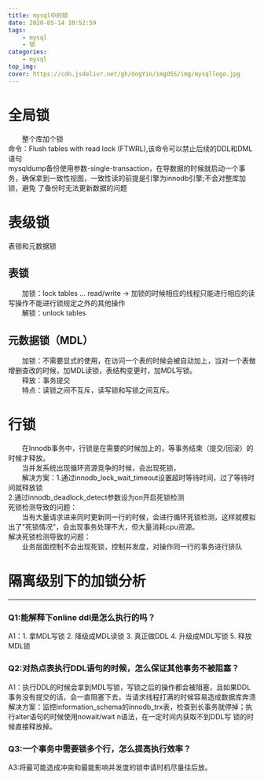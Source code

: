 ```yaml
---
title: mysql中的锁
date: 2020-05-14 10:52:59
tags:
    - mysql
    - 锁
categories:
    - mysql
top_img:
cover: https://cdn.jsdelivr.net/gh/dogYin/imgOSS/img/mysqllogo.jpg
---
```

<h1>全局锁</h1>
　　整个库加个锁<br/>
    命令：Flush tables with read lock (FTWRL),该命令可以禁止后续的DDL和DML语句<br/>
    mysqldump备份使用参数-single-transaction，在导数据的时候就启动一个事务，确保拿到一致性视图，一致性读的前提是引擎为innodb引擎;不会对整库加锁，避免
    了备份时无法更新数据的问题
<h1>表级锁</h1>
    表锁和元数据锁
    <h2>表锁</h2>
    　　加锁：lock tables ... read/write  -> 加锁的时候相应的线程只能进行相应的读写操作不能进行锁规定之外的其他操作<br/>
    　　解锁：unlock tables<br/>
    <h2>元数据锁（MDL）</h2>
    　　加锁：不需要显式的使用，在访问一个表的时候会被自动加上，当对一个表做增删查改的时候，加MDL读锁，表结构变更时，加MDL写锁。<br/>
    　　释放：事务提交<br/>
    　　特点：读锁之间不互斥，读写锁和写锁之间互斥。<br/>
<h1>行锁</h1>
　　在Innodb事务中，行锁是在需要的时候加上的，等事务结束（提交/回滚）的时候才释放。<br/>
　　当并发系统出现循环资源竞争的时候，会出现死锁，<br/>
　　解决方案：1.通过innodb_lock_wait_timeout设置超时等待时间，过了等待时间就释放锁<br/>
            2.通过innodb_deadlock_detect参数设为on开启死锁检测<br/>
    死锁检测导致的问题：<br/>
    　　当有大量请求进来同时更新同一行的时候，会进行循环死锁检测，这样就模拟出了"死锁情况"，会出现事务处理不大，但大量消耗cpu资源。<br/>
    解决死锁检测导致的问题：<br/>
    　　业务层面控制不会出现死锁，控制并发度，对操作同一行的事务进行排队
<h1>隔离级别下的加锁分析</h1>

    
<hr/>
<h3>Q1:能解释下online ddl是怎么执行的吗？</h3>
A1：1. 拿MDL写锁
   2. 降级成MDL读锁
   3. 真正做DDL
   4. 升级成MDL写锁
   5. 释放MDL锁
<h3>Q2:对热点表执行DDL语句的时候，怎么保证其他事务不被阻塞？</h3>
A1：执行DDL的时候会拿到MDL写锁，写锁之后的操作都会被阻塞，且如果DDL事务没有提交的话，会一直阻塞下去，当请求线程打满的时候容易造成数据库奔溃
解决方案：监控information_schema的innodb_trx表，检查到长事务就停掉；执行alter语句的时候使用nowait/wait n语法，在一定时间内获取不到DDL写
锁的时候直接释放掉。
<h3>Q3:一个事务中需要锁多个行，怎么提高执行效率？</h3>
A3:将最可能造成冲突和最能影响并发度的锁申请时机尽量往后放。

